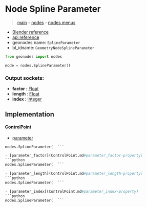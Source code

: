# Node Spline Parameter

> [main](../structure.md) - [nodes](nodes.md) - [nodes menus](nodes_menus.md)

- [Blender reference](https://docs.blender.org/manual/en/latest/modeling/geometry_nodes/curve/spline_parameter.html)
- [api reference](https://docs.blender.org/api/current/bpy.types.GeometryNodeSplineParameter.html)
- geonodes name: `SplineParameter`
- bl_idname: `GeometryNodeSplineParameter`

```python
from geonodes import nodes

node = nodes.SplineParameter()
```

### Output sockets:

- **factor** : [Float](Float.md)
- **length** : [Float](Float.md)
- **index** : [Integer](Integer.md)

## Implementation

#### [ControlPoint](ControlPoint.md)

 - [parameter](ControlPoint.md#parameter-property)
  ```python
  nodes.SplineParameter(  ```

 - [parameter_factor](ControlPoint.md#parameter_factor-property)
  ```python
  nodes.SplineParameter(  ```

 - [parameter_length](ControlPoint.md#parameter_length-property)
  ```python
  nodes.SplineParameter(  ```

 - [parameter_index](ControlPoint.md#parameter_index-property)
  ```python
  nodes.SplineParameter(  ```


